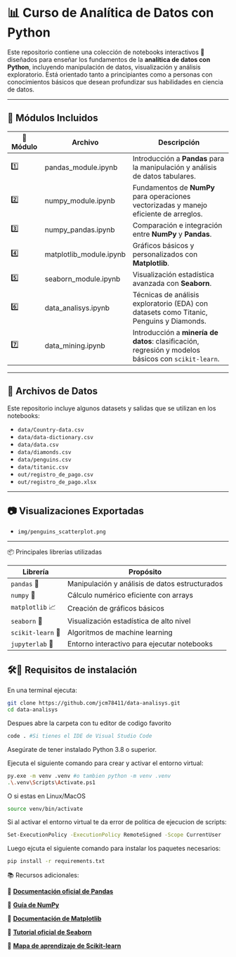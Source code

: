# 📊 Curso de Analítica de Datos con Python

Este repositorio contiene una colección de notebooks interactivos 🧠 diseñados para enseñar los fundamentos de la **analítica de datos con Python**, incluyendo manipulación de datos, visualización y análisis exploratorio. Está orientado tanto a principiantes como a personas con conocimientos básicos que desean profundizar sus habilidades en ciencia de datos.

---

## 🧠 Módulos Incluidos

| 📘 Módulo | Archivo | Descripción |
|----------|---------|-------------|
| 1️⃣ | pandas_module.ipynb | Introducción a **Pandas** para la manipulación y análisis de datos tabulares. |
| 2️⃣ | numpy_module.ipynb | Fundamentos de **NumPy** para operaciones vectorizadas y manejo eficiente de arreglos. |
| 3️⃣ | numpy_pandas.ipynb | Comparación e integración entre **NumPy** y **Pandas**. |
| 4️⃣ | matplotlib_module.ipynb | Gráficos básicos y personalizados con **Matplotlib**. |
| 5️⃣ | seaborn_module.ipynb | Visualización estadística avanzada con **Seaborn**. |
| 6️⃣ | data_analisys.ipynb | Técnicas de análisis exploratorio (EDA) con datasets como Titanic, Penguins y Diamonds. |
| 7️⃣ | data_mining.ipynb | Introducción a **minería de datos**: clasificación, regresión y modelos básicos con `scikit-learn`. |

---

## 📁 Archivos de Datos

Este repositorio incluye algunos datasets y salidas que se utilizan en los notebooks:

- `data/Country-data.csv`
- `data/data-dictionary.csv`
- `data/data.csv`
- `data/diamonds.csv`
- `data/penguins.csv`
- `data/titanic.csv`
- `out/registro_de_pago.csv`
- `out/registro_de_pago.xlsx`

---

## 📷 Visualizaciones Exportadas

- `img/penguins_scatterplot.png`

---

📦 Principales librerías utilizadas

| Librería          | Propósito                                      |
| ----------------- | ---------------------------------------------- |
| `pandas` 🐼       | Manipulación y análisis de datos estructurados |
| `numpy` 🔢        | Cálculo numérico eficiente con arrays          |
| `matplotlib` 📈   | Creación de gráficos básicos                   |
| `seaborn` 🎨      | Visualización estadística de alto nivel        |
| `scikit-learn` 🤖 | Algoritmos de machine learning                 |
| `jupyterlab` 🧪   | Entorno interactivo para ejecutar notebooks    |


## 🛠️🚀 Requisitos de instalación

En una terminal ejecuta:
```bash
git clone https://github.com/jcm78411/data-analisys.git
cd data-analisys
```
Despues abre la carpeta con tu editor de codigo favorito
```bash
code . #Si tienes el IDE de Visual Studio Code
```
Asegúrate de tener instalado Python 3.8 o superior. 

Ejecuta el siguiente comando para crear y activar el entorno virtual:
```bash
py.exe -m venv .venv #o tambien python -m venv .venv
.\.venv\Scripts\Activate.ps1
```
O si estas en Linux/MacOS
```bash
source venv/bin/activate
```

Si al activar el entorno virtual te da error de politica de ejecucion de scripts:
```bash
Set-ExecutionPolicy -ExecutionPolicy RemoteSigned -Scope CurrentUser
```

Luego ejcuta el siguiente comando para instalar los paquetes necesarios:

```bash
pip install -r requirements.txt
```

📚 Recursos adicionales:

📖 **[Documentación oficial de Pandas](https://pandas.pydata.org/docs/)**

📖 **[Guía de NumPy](https://numpy.org/)**

📖 **[Documentación de Matplotlib](https://matplotlib.org/)**

📖 **[Tutorial oficial de Seaborn](https://seaborn.pydata.org/)**

📖 **[Mapa de aprendizaje de Scikit-learn](https://scikit-learn.org/)**

